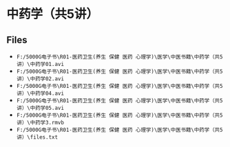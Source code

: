 # 中药学（共5讲）

## Files

- `F:/5000G电子书\R01-医药卫生(养生 保健 医药 心理学)\医学\中医书籍\中药学（共5讲）\中药学01.avi`
- `F:/5000G电子书\R01-医药卫生(养生 保健 医药 心理学)\医学\中医书籍\中药学（共5讲）\中药学02.avi`
- `F:/5000G电子书\R01-医药卫生(养生 保健 医药 心理学)\医学\中医书籍\中药学（共5讲）\中药学04.avi`
- `F:/5000G电子书\R01-医药卫生(养生 保健 医药 心理学)\医学\中医书籍\中药学（共5讲）\中药学05.avi`
- `F:/5000G电子书\R01-医药卫生(养生 保健 医药 心理学)\医学\中医书籍\中药学（共5讲）\中药学3.rmvb`
- `F:/5000G电子书\R01-医药卫生(养生 保健 医药 心理学)\医学\中医书籍\中药学（共5讲）\files.txt`
